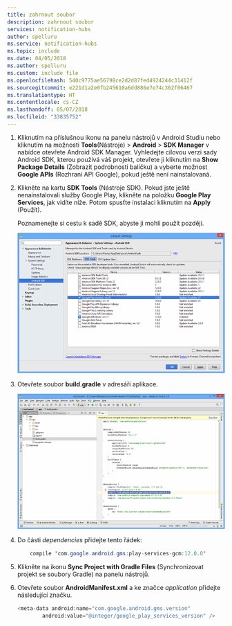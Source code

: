 ```yaml
---
title: zahrnout soubor
description: zahrnout soubor
services: notification-hubs
author: spelluru
ms.service: notification-hubs
ms.topic: include
ms.date: 04/05/2018
ms.author: spelluru
ms.custom: include file
ms.openlocfilehash: 540c9775ae56798ce2d2d87fed4924244c31412f
ms.sourcegitcommit: e221d1a2e0fb245610a6dd886e7e74c362f06467
ms.translationtype: HT
ms.contentlocale: cs-CZ
ms.lasthandoff: 05/07/2018
ms.locfileid: "33835752"
---
```

1. Kliknutím na příslušnou ikonu na panelu nástrojů v Android Studiu nebo kliknutím na možnosti **Tools**(Nástroje)  > **Android** > **SDK Manager** v nabídce otevřete Android SDK Manager. Vyhledejte cílovou verzi sady Android SDK, kterou používá váš projekt, otevřete ji kliknutím na **Show Package Details** (Zobrazit podrobnosti balíčku) a vyberte možnost **Google APIs** (Rozhraní API Google), pokud ještě není nainstalovaná.
2. Klikněte na kartu **SDK Tools** (Nástroje SDK). Pokud jste ještě nenainstalovali služby Google Play, klikněte na položku **Google Play Services**, jak vidíte níže. Potom spusťte instalaci kliknutím na **Apply** (Použít). 
   
    Poznamenejte si cestu k sadě SDK, abyste ji mohli použít později. 
   
    ![](./media/notification-hubs-android-studio-add-google-play-services/notification-hubs-android-studio-sdk-manager.png)
3. Otevřete soubor **build.gradle** v adresáři aplikace.
   
    ![](./media/notification-hubs-android-studio-add-google-play-services/notification-hubs-android-studio-add-google-play-dependency.png)
4. Do části *dependencies* přidejte tento řádek: 
    
    ```java
        compile 'com.google.android.gms:play-services-gcm:12.0.0'
    ```
5. Klikněte na ikonu **Sync Project with Gradle Files** (Synchronizovat projekt se soubory Gradle) na panelu nástrojů.
6. Otevřete soubor **AndroidManifest.xml** a ke značce *application* přidejte následující značku.
   
    ```java
    <meta-data android:name="com.google.android.gms.version"
            android:value="@integer/google_play_services_version" />
    ```

